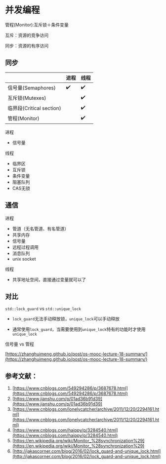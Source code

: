 # 并发编程

管程(Monitor):互斥锁＋条件变量

互斥：资源的竞争访问

同步：资源的有序访问

## 同步

|                          | 进程               | 线程               |
| ------------------------ | ------------------ | ------------------ |
| 信号量(Semaphores)       | :heavy_check_mark: | :heavy_check_mark: |
| 互斥锁(Mutexes)          |                    | :heavy_check_mark: |
| 临界段(Critical section) |                    | :heavy_check_mark: |
| 管程(Monitor)            |                    | :heavy_check_mark: |

进程

- 信号量

线程

- 临界区
- 互斥锁
- 条件变量
- 阻塞队列
- CAS无锁



## 通信

进程

- 管道（无名管道、有名管道）
- 共享内存
- 信号量
- 远程过程调用
- 消息队列
- unix socket

线程

- 共享地址空间，直接通过变量就可以了

## 对比

`std::lock_guard` vs `std::unique_lock`

- `lock_guard`无法手动释放锁，`unique_lock`可以手动释放

- 通常使用`lock_guard`，当需要使用到`unique_lock`特有的功能时才使用`unique_lock`

信号量 vs 管程

[https://zhanghuimeng.github.io/post/os-mooc-lecture-18-summary/](https://zhanghuimeng.github.io/post/os-mooc-lecture-18-summary/)

## 参考文献：

1. [https://www.cnblogs.com/549294286/p/3687678.html](https://www.cnblogs.com/549294286/p/3687678.html)
2. [https://www.jianshu.com/p/01ad36b91d39](https://www.jianshu.com/p/01ad36b91d39)
3. [https://www.cnblogs.com/lonelycatcher/archive/2011/12/20/2294161.html](https://www.cnblogs.com/lonelycatcher/archive/2011/12/20/2294161.html)
4. [https://www.cnblogs.com/haippy/p/3284540.html](https://www.cnblogs.com/haippy/p/3284540.html)
5. [https://en.wikipedia.org/wiki/Monitor_%28synchronization%29](https://en.wikipedia.org/wiki/Monitor_%28synchronization%29)
6. [http://jakascorner.com/blog/2016/02/lock_guard-and-unique_lock.html](http://jakascorner.com/blog/2016/02/lock_guard-and-unique_lock.html)